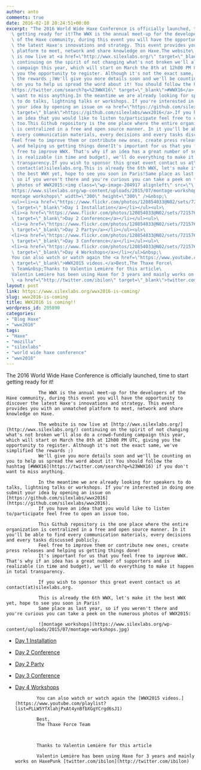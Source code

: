 ```yaml
---
author: anto
comments: true
date: 2016-02-18 20:24:51+00:00
excerpt: "The 2016 World Wide Haxe Conference is officially launched, time to start\
  \ getting ready for it!The WWX is the annual meet-up for the developers\
  \ of the Haxe community, during this event you will have the opportunity to discover\
  \ the latest Haxe's innovations and strategy. This event provides you with an unmatched\
  \ platform to meet, network and share knowledge on Haxe.The website\
  \ is now live at <a href=\"http://wwx.silexlabs.org/\" target=\"_blank\">http://wwx.silexlabs.org/</a>\
  \ continuing on the spirit of not changing what's not broken we'll also do a crowd-funding\
  \ campaign this year, which will start on March the 8th at 12h00 PM UTC, giving\
  \ you the opportunity to register. Although it's not the exact same, we've simplified\
  \ the rewards ;)We'll give you more details soon and we'll be counting\
  \ on you to help us spread the word about it! You should follow the hashtag <a href=\"\
  https://twitter.com/search?q=%23WWX16\" target=\"_blank\">#WWX16</a> if you don't\
  \ want to miss anything.In the meantime we are already looking for speakers\
  \ to do talks, lightning talks or workshops. If you're interested in doing one submit\
  \ your idea by opening an issue on <a href=\"https://github.com/silexlabs/wwx2016\"\
  \ target=\"_blank\">https://github.com/silexlabs/wwx2016</a>.If you have\
  \ an idea that you would like to listen to/participate feel free to open an issue\
  \ too.This Github repository is the one place where the entire organization\
  \ is centralized in a free and open source manner. In it you'll be able to find\
  \ every communication materials, every decisions and every tasks discussed publicly.\
  Feel free to improve them or contribute new ones, create press releases\
  \ and helping us getting things done!It's important for us that you feel\
  \ free to improve WWX. That's why if an idea has a great number of supporters and\
  \ is realizable (in time and budget), we'll do everything to make it happen in total\
  \ transparency.If you wish to sponsor this great event contact us at\
  \ contact(at)silexlabs.org.This is already the 6th WWX, let's make it\
  \ the best WWX yet, hope to see you soon in Paris!Same place as last year,\
  \ so if you weren't there and you're curious you can take a peek on the numerous\
  \ photos of WWX2015:<img class=\"wp-image-204917 alignleft\" src=\"\
  https://www.silexlabs.org/wp-content/uploads/2015/07/montage-workshops.jpg\" alt=\"\
  montage workshops\" width=\"300\" height=\"300\" />&nbsp;\
  <ul><li><a href=\"https://www.flickr.com/photos/120854033@N02/sets/72157655026419535\"\
  \ target=\"_blank\">Day 1 Installation</a></li></ul><ul>\
  <li><a href=\"https://www.flickr.com/photos/120854033@N02/sets/72157655029592122\"\
  \ target=\"_blank\">Day 2 Conference</a></li></ul><ul>\
  <li><a href=\"https://www.flickr.com/photos/120854033@N02/sets/72157652725328223\"\
  \ target=\"_blank\">Day 2 Party</a></li></ul><ul>\
  <li><a href=\"https://www.flickr.com/photos/120854033@N02/sets/72157654643151058\"\
  \ target=\"_blank\">Day 3 Conference</a></li></ul><ul>\
  <li><a href=\"https://www.flickr.com/photos/120854033@N02/sets/72157652719370394\"\
  \ target=\"_blank\">Day 4 Workshops</a></li></ul>&nbsp;\
  You can also watch or watch again the <a href=\"https://www.youtube.com/playlist?list=PLLW5YfXlahjPxAt4ynBfbXGgYCrgd6sJ1\"\
  \ target=\"_blank\">WWX2015 videos.</a>Best,The Thaxe Force\
  \ Team&nbsp;Thanks to Valentin Lemière for this article\
  Valentin Lemière has been using Haxe for 3 years and mainly works on HaxePunk\
  \ <a href=\"http://twitter.com/ibilon\" target=\"_blank\">twitter.com/ibilon</a>"
layout: post
link: https://www.silexlabs.org/wwx2016-is-coming/
slug: wwx2016-is-coming
title: WWX2016 is coming!!
wordpress_id: 205890
categories:
- "Blog Haxe"
- "wwx2016"
tags:
- "Haxe"
- "mozilla"
- "silexlabs"
- "world wide haxe conference"
- "wwx2016"
---
```


The 2016 World Wide Haxe Conference is officially launched, time to start getting ready for it!

				The WWX is the annual meet-up for the developers of the Haxe community, during this event you will have the opportunity to discover the latest Haxe's innovations and strategy. This event provides you with an unmatched platform to meet, network and share knowledge on Haxe.

				The website is now live at [http://wwx.silexlabs.org/](http://wwx.silexlabs.org/) continuing on the spirit of not changing what's not broken we'll also do a crowd-funding campaign this year, which will start on March the 8th at 12h00 PM UTC, giving you the opportunity to register. Although it's not the exact same, we've simplified the rewards ;)
				We'll give you more details soon and we'll be counting on you to help us spread the word about it! You should follow the hashtag [#WWX16](https://twitter.com/search?q=%23WWX16) if you don't want to miss anything.

				In the meantime we are already looking for speakers to do talks, lightning talks or workshops. If you're interested in doing one submit your idea by opening an issue on [https://github.com/silexlabs/wwx2016](https://github.com/silexlabs/wwx2016).
				If you have an idea that you would like to listen to/participate feel free to open an issue too.

				This Github repository is the one place where the entire organization is centralized in a free and open source manner. In it you'll be able to find every communication materials, every decisions and every tasks discussed publicly.
				Feel free to improve them or contribute new ones, create press releases and helping us getting things done!
				It's important for us that you feel free to improve WWX. That's why if an idea has a great number of supporters and is realizable (in time and budget), we'll do everything to make it happen in total transparency.

				If you wish to sponsor this great event contact us at contact(at)silexlabs.org.

				This is already the 6th WWX, let's make it the best WWX yet, hope to see you soon in Paris!
				Same place as last year, so if you weren't there and you're curious you can take a peek on the numerous photos of WWX2015:

				![montage workshops](https://www.silexlabs.org/wp-content/uploads/2015/07/montage-workshops.jpg)






  * [Day 1 Installation](https://www.flickr.com/photos/120854033@N02/sets/72157655026419535)




  * [Day 2 Conference](https://www.flickr.com/photos/120854033@N02/sets/72157655029592122)




  * [Day 2 Party](https://www.flickr.com/photos/120854033@N02/sets/72157652725328223)




  * [Day 3 Conference](https://www.flickr.com/photos/120854033@N02/sets/72157654643151058)




  * [Day 4 Workshops](https://www.flickr.com/photos/120854033@N02/sets/72157652719370394)




				You can also watch or watch again the [WWX2015 videos.](https://www.youtube.com/playlist?list=PLLW5YfXlahjPxAt4ynBfbXGgYCrgd6sJ1)

				Best,
				The Thaxe Force Team



				Thanks to Valentin Lemière for this article

				Valentin Lemière has been using Haxe for 3 years and mainly works on HaxePunk [twitter.com/ibilon](http://twitter.com/ibilon)
